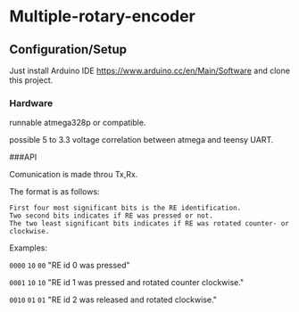 # Multiple-rotary-encoder

## Configuration/Setup

Just install Arduino IDE https://www.arduino.cc/en/Main/Software and clone this project. 

### Hardware

runnable atmega328p or compatible.

possible 5 to 3.3 voltage correlation between atmega and teensy UART.

###API

Comunication is made throu Tx,Rx. 

The format is as follows:
```
First four most significant bits is the RE identification.
Two second bits indicates if RE was pressed or not.
The two least significant bits indicates if RE was rotated counter- or clockwise.
```

Examples:

`0000` `10` `00` "RE id 0 was pressed"

`0001` `10` `10` "RE id 1 was pressed and rotated counter clockwise."

`0010` `01` `01` "RE id 2 was released and rotated clockwise."

